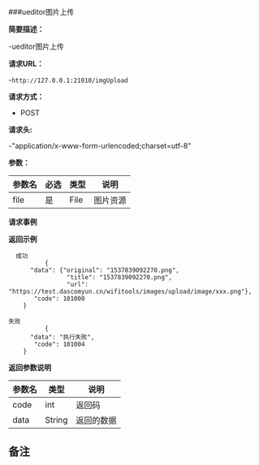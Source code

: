 ###ueditor图片上传

**简要描述：** 

-ueditor图片上传

**请求URL：** 

-`http://127.0.0.1:21010/imgUpload`

**请求方式：**

- POST 

**请求头:**

-"application/x-www-form-urlencoded;charset=utf-8"

**参数：** 

| 参数名  | 必选 | 类型     |说明|
| ------ | -------- | -------- |------|
|file| 	是 | File| 	图片资源 |

**请求事例**

 **返回示例**
 
``` 
  成功
          {
      "data": {"original": "1537839092270.png",
				"title": "1537839092270.png",
    			"url": 				"https://test.dascomyun.cn/wifitools/images/upload/image/xxx.png"},
       "code": 101000
    }
```

```   
失败
          {
      "data": "执行失败",
       "code": 101004
    }
```

**返回参数说明**

| 参数名  |   类型     |说明|
| ------ | -------- |------|
| code | int |返回码|
|data|String|返回的数据|

**备注**
-

